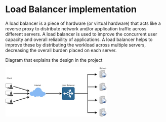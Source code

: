 # Load Balancer implementation 

A load balancer is a piece of hardware (or virtual hardware) that acts like a reverse proxy to distribute network and/or application traffic across different servers.
A load balancer is used to improve the concurrent user capacity and overall reliability of applications.
A load balancer helps to improve these by distributing the workload across multiple servers, decreasing the overall burden placed on each server.

Diagram that explains the design in the project

![](diagram.jpg)

